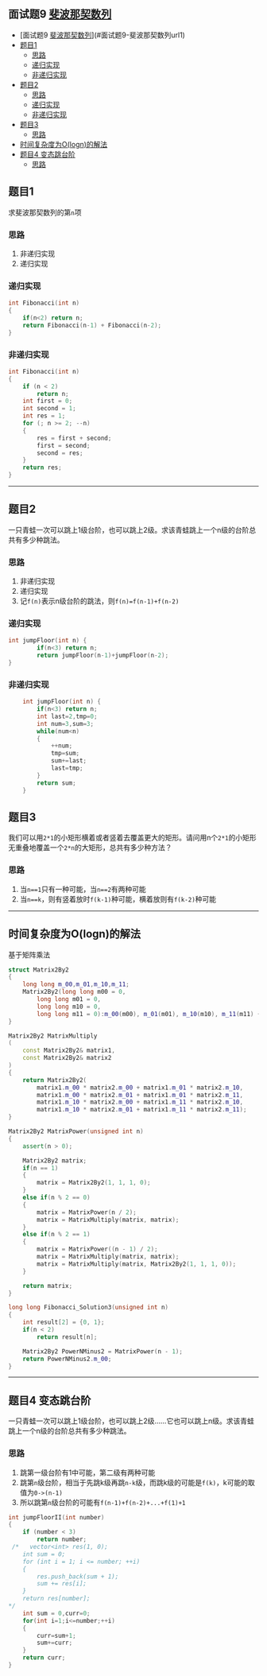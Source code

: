 ## 面试题9 [斐波那契数列][url1]

<!-- TOC -->

- [面试题9 [斐波那契数列][url1]](#面试题9-斐波那契数列url1)
- [题目1](#题目1)
    - [思路](#思路)
    - [递归实现](#递归实现)
    - [非递归实现](#非递归实现)
- [题目2](#题目2)
    - [思路](#思路-1)
    - [递归实现](#递归实现-1)
    - [非递归实现](#非递归实现-1)
- [题目3](#题目3)
    - [思路](#思路-2)
- [时间复杂度为O(logn)的解法](#时间复杂度为ologn的解法)
- [题目4 变态跳台阶](#题目4-变态跳台阶)
    - [思路](#思路-3)

<!-- /TOC -->

## 题目1
求斐波那契数列的第`n`项

### 思路
1. 非递归实现
2. 递归实现

### 递归实现
```cpp
int Fibonacci(int n) 
{
	if(n<2) return n;
	return Fibonacci(n-1) + Fibonacci(n-2);
}
``` 
### 非递归实现
```cpp
int Fibonacci(int n)
{
	if (n < 2)
		return n;
	int first = 0;
	int second = 1;
	int res = 1;
	for (; n >= 2; --n)
	{
		res = first + second;
		first = second;
		second = res;
	}
	return res;
}
``` 

 ****
## 题目2
一只青蛙一次可以跳上1级台阶，也可以跳上2级。求该青蛙跳上一个n级的台阶总共有多少种跳法。

### 思路
1. 非递归实现
2. 递归实现
3. 记`f(n)`表示n级台阶的跳法，则`f(n)=f(n-1)+f(n-2)`
### 递归实现
```cpp
int jumpFloor(int n) {
        if(n<3) return n;
        return jumpFloor(n-1)+jumpFloor(n-2);
}
``` 
### 非递归实现
```cpp
    int jumpFloor(int n) {
        if(n<3) return n;
        int last=2,tmp=0;
        int num=3,sum=3;
        while(num<n)
        {
            ++num;
            tmp=sum;
            sum+=last;
            last=tmp;
        }
        return sum;
    }
``` 

## 题目3

我们可以用`2*1`的小矩形横着或者竖着去覆盖更大的矩形。请问用n个`2*1`的小矩形无重叠地覆盖一个`2*n`的大矩形，总共有多少种方法？

### 思路
1. 当`n==1`只有一种可能，当`n==2`有两种可能
2. 当`n==k`，则有竖着放时`f(k-1)`种可能，横着放则有`f(k-2)`种可能

****
## 时间复杂度为O(logn)的解法

基于矩阵乘法
```cpp
struct Matrix2By2
{
    long long m_00,m_01,m_10,m_11;
    Matrix2By2(long long m00 = 0, 
        long long m01 = 0, 
        long long m10 = 0, 
        long long m11 = 0):m_00(m00), m_01(m01), m_10(m10), m_11(m11) {}
}

Matrix2By2 MatrixMultiply
(
    const Matrix2By2& matrix1, 
    const Matrix2By2& matrix2
)
{
    return Matrix2By2(
        matrix1.m_00 * matrix2.m_00 + matrix1.m_01 * matrix2.m_10,
        matrix1.m_00 * matrix2.m_01 + matrix1.m_01 * matrix2.m_11,
        matrix1.m_10 * matrix2.m_00 + matrix1.m_11 * matrix2.m_10,
        matrix1.m_10 * matrix2.m_01 + matrix1.m_11 * matrix2.m_11);
}

Matrix2By2 MatrixPower(unsigned int n)
{
    assert(n > 0);

    Matrix2By2 matrix;
    if(n == 1)
    {
        matrix = Matrix2By2(1, 1, 1, 0);
    }
    else if(n % 2 == 0)
    {
        matrix = MatrixPower(n / 2);
        matrix = MatrixMultiply(matrix, matrix);
    }
    else if(n % 2 == 1)
    {
        matrix = MatrixPower((n - 1) / 2);
        matrix = MatrixMultiply(matrix, matrix);
        matrix = MatrixMultiply(matrix, Matrix2By2(1, 1, 1, 0));
    }

    return matrix;
}

long long Fibonacci_Solution3(unsigned int n)
{
    int result[2] = {0, 1};
    if(n < 2)
        return result[n];

    Matrix2By2 PowerNMinus2 = MatrixPower(n - 1);
    return PowerNMinus2.m_00;
}

```

****
## 题目4 变态跳台阶
一只青蛙一次可以跳上1级台阶，也可以跳上2级……它也可以跳上n级。求该青蛙跳上一个n级的台阶总共有多少种跳法。

### 思路
1. 跳第一级台阶有1中可能，第二级有两种可能
2. 跳第`n`级台阶，相当于先跳k级再跳`n-k`级，而跳k级的可能是`f(k)`，k可能的取值为`0->(n-1)`
3. 所以跳第`n`级台阶的可能有`f(n-1)+f(n-2)+...+f(1)+1`
```cpp
int jumpFloorII(int number)
{
    if (number < 3)
        return number;
 /*   vector<int> res(1, 0);
    int sum = 0;
    for (int i = 1; i <= number; ++i)
    {
        res.push_back(sum + 1);
        sum += res[i];
    }
    return res[number];
*/
    int sum = 0,curr=0;
    for(int i=1;i<=number;++i)
    {
        curr=sum+1;
        sum+=curr;
    }
    return curr;
}
```
[url1]:https://github.com/yunshouhu/InterviewQuestions/blob/master/%E9%9D%A2%E8%AF%95%E9%A2%989%E4%B9%8B%E6%96%90%E6%B3%A2%E9%82%A3%E5%A5%91%E6%95%B0%E5%88%97_Fibonacci.cpp